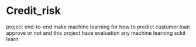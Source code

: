 # Credit_risk
project end-to-end make machine learning for how to predict custumer loan approve or not and this project have evaluation any machine learning sckit learn
